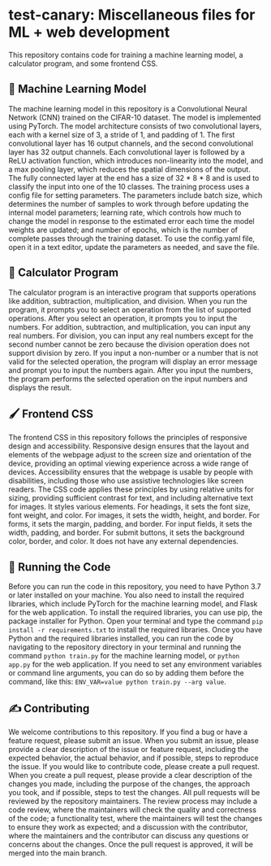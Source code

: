 # test-canary: Miscellaneous files for ML + web development
This repository contains code for training a machine learning model, a calculator program, and some frontend CSS.

## 🤖 Machine Learning Model
The machine learning model in this repository is a Convolutional Neural Network (CNN) trained on the CIFAR-10 dataset. The model is implemented using PyTorch. The model architecture consists of two convolutional layers, each with a kernel size of 3, a stride of 1, and padding of 1. The first convolutional layer has 16 output channels, and the second convolutional layer has 32 output channels. Each convolutional layer is followed by a ReLU activation function, which introduces non-linearity into the model, and a max pooling layer, which reduces the spatial dimensions of the output. The fully connected layer at the end has a size of 32 * 8 * 8 and is used to classify the input into one of the 10 classes. The training process uses a config file for setting parameters. The parameters include batch size, which determines the number of samples to work through before updating the internal model parameters; learning rate, which controls how much to change the model in response to the estimated error each time the model weights are updated; and number of epochs, which is the number of complete passes through the training dataset. To use the config.yaml file, open it in a text editor, update the parameters as needed, and save the file.

## 🧮 Calculator Program
The calculator program is an interactive program that supports operations like addition, subtraction, multiplication, and division. When you run the program, it prompts you to select an operation from the list of supported operations. After you select an operation, it prompts you to input the numbers. For addition, subtraction, and multiplication, you can input any real numbers. For division, you can input any real numbers except for the second number cannot be zero because the division operation does not support division by zero. If you input a non-number or a number that is not valid for the selected operation, the program will display an error message and prompt you to input the numbers again. After you input the numbers, the program performs the selected operation on the input numbers and displays the result.

## 🖌️ Frontend CSS
The frontend CSS in this repository follows the principles of responsive design and accessibility. Responsive design ensures that the layout and elements of the webpage adjust to the screen size and orientation of the device, providing an optimal viewing experience across a wide range of devices. Accessibility ensures that the webpage is usable by people with disabilities, including those who use assistive technologies like screen readers. The CSS code applies these principles by using relative units for sizing, providing sufficient contrast for text, and including alternative text for images. It styles various elements. For headings, it sets the font size, font weight, and color. For images, it sets the width, height, and border. For forms, it sets the margin, padding, and border. For input fields, it sets the width, padding, and border. For submit buttons, it sets the background color, border, and color. It does not have any external dependencies.

## 🏃 Running the Code
Before you can run the code in this repository, you need to have Python 3.7 or later installed on your machine. You also need to install the required libraries, which include PyTorch for the machine learning model, and Flask for the web application. To install the required libraries, you can use pip, the package installer for Python. Open your terminal and type the command `pip install -r requirements.txt` to install the required libraries. Once you have Python and the required libraries installed, you can run the code by navigating to the repository directory in your terminal and running the command `python train.py` for the machine learning model, or `python app.py` for the web application. If you need to set any environment variables or command line arguments, you can do so by adding them before the command, like this: `ENV_VAR=value python train.py --arg value`.

## ✍️ Contributing
We welcome contributions to this repository. If you find a bug or have a feature request, please submit an issue. When you submit an issue, please provide a clear description of the issue or feature request, including the expected behavior, the actual behavior, and if possible, steps to reproduce the issue. If you would like to contribute code, please create a pull request. When you create a pull request, please provide a clear description of the changes you made, including the purpose of the changes, the approach you took, and if possible, steps to test the changes. All pull requests will be reviewed by the repository maintainers. The review process may include a code review, where the maintainers will check the quality and correctness of the code; a functionality test, where the maintainers will test the changes to ensure they work as expected; and a discussion with the contributor, where the maintainers and the contributor can discuss any questions or concerns about the changes. Once the pull request is approved, it will be merged into the main branch.
